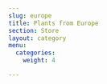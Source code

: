 ```yaml
---
slug: europe
title: Plants from Europe
section: Store
layout: category
menu:
  categories:
    weight: 4

---
```

